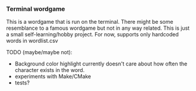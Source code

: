 ### Terminal wordgame

This is a wordgame that is run on the terminal. 
There might be some resemblance to a famous wordgame but not in any way related. This is just a small self-learning/hobby project.
For now, supports only hardcoded words in wordlist.csv


TODO (maybe/maybe not):
- Background color highlight currently doesn't care about how often the character exists in the word.
- experiments with Make/CMake
- tests?
